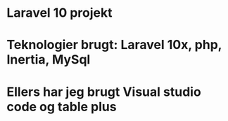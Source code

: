 # Laravel 10 projekt

# Teknologier brugt: Laravel 10x, php, Inertia, MySql

# Ellers har jeg brugt Visual studio code og table plus 